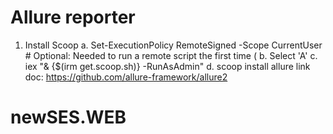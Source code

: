 ﻿# Allure reporter
1. Install Scoop
   a. Set-ExecutionPolicy RemoteSigned -Scope CurrentUser # Optional: Needed to run a remote script the first time (
   b. Select 'A'
   c. iex "& {$(irm get.scoop.sh)} -RunAsAdmin"
   d. scoop install allure
   link doc: https://github.com/allure-framework/allure2
   
# newSES.WEB
